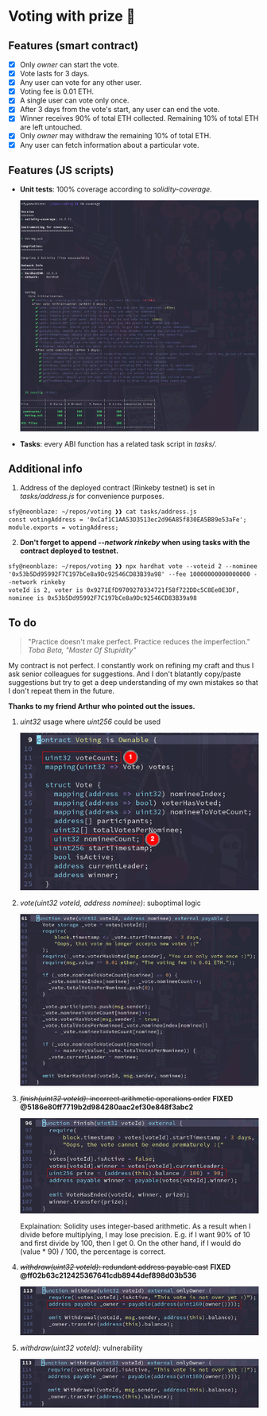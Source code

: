 # Voting with prize 💫

## Features (smart contract)

- [x] Only *owner* can start the vote.
- [x] Vote lasts for 3 days.
- [x] Any user can vote for any other user.
- [x] Voting fee is 0.01 ETH.
- [x] A single user can vote only once.
- [x] After 3 days from the vote's start, any user can end the vote.
- [x] Winner receives 90% of total ETH collected. Remaining 10% of total ETH are left untouched.
- [x] Only *owner* may withdraw the remaining 10% of total ETH.
- [x] Any user can fetch information about a particular vote.

## Features (JS scripts)

- **Unit tests**: 100% coverage according to *solidity-coverage*.

  ![](coverage.png)

- **Tasks**: every ABI function has a related task script in *tasks/*.

## Additional info

1. Address of the deployed contract (Rinkeby testnet) is set in *tasks/address.js* for convenience purposes.

```
sfy@neonblaze: ~/repos/voting ❱❱ cat tasks/address.js
const votingAddress = '0xCaf1C1AA53D3513ec2d96A85f830EA5B89e53aFe';
module.exports = votingAddress;
```

2. **Don't forget to append _--network rinkeby_ when using tasks with the contract deployed to testnet.**

```
sfy@neonblaze: ~/repos/voting ❱❱ npx hardhat vote --voteid 2 --nominee '0x53b5Dd95992F7C197bCe8a9Dc92546CD83B39a98' --fee 10000000000000000 --network rinkeby
voteId is 2, voter is 0x9271EfD9709270334721f58f722DDc5C8Ee0E3DF, nominee is 0x53b5Dd95992F7C197bCe8a9Dc92546CD83B39a98
```

## To do

> "Practice doesn't make perfect. Practice reduces the imperfection."
> _Toba Beta, "Master Of Stupidity"_

My contract is not perfect. I constantly work on refining my craft and thus I ask senior colleagues for suggestions. And I don't blatantly copy/paste suggestions but try to get a deep understanding of my own mistakes so that I don't repeat them in the future.

**Thanks to my friend Arthur who pointed out the issues.**

1. _uint32_ usage where _uint256_ could be used

    ![](todo/1.png)

2. _vote(uint32 voteId, address nominee)_: suboptimal logic

    ![](todo/2.png)

3. ~~_finish(uint32 voteId)_: incorrect arithmetic operations order~~ **FIXED @5186e80ff7719b2d984280aac2ef30e848f3abc2**

    ![](todo/3.png)

    Explaination: Solidity uses integer-based arithmetic. As a result when I divide before multiplying, I may lose precision.
    E.g. if I want 90% of 10 and first divide by 100, then I get 0.
    On the other hand, if I would do (value * 90) / 100, the percentage is correct.

4. ~~_withdraw(uint32 voteId)_: redundant address payable cast~~ **FIXED @ff02b63c212425367641cdb8944def898d03b536**

    ![](todo/4.png)

5. _withdraw(uint32 voteId)_: vulnerability

    ![](todo/5.png)
